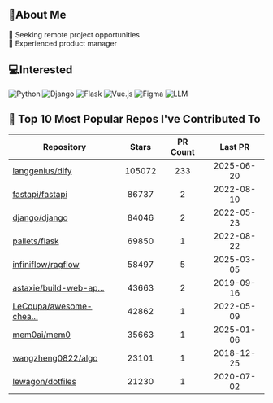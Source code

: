 ## 💫About Me 
👯 Seeking remote project opportunities   
🌱 Experienced product manager

## 💻Interested
![Python](https://img.shields.io/badge/python-3670A0?style=for-the-badge&logo=python&logoColor=ffdd54) ![Django](https://img.shields.io/badge/django-%23092E20.svg?style=for-the-badge&logo=django&logoColor=white) ![Flask](https://img.shields.io/badge/flask-%23000.svg?style=for-the-badge&logo=flask&logoColor=white) ![Vue.js](https://img.shields.io/badge/vuejs-%2335495e.svg?style=for-the-badge&logo=vuedotjs&logoColor=%234FC08D)  ![Figma](https://img.shields.io/badge/figma-%23F24E1E.svg?style=for-the-badge&logo=figma&logoColor=white) ![LLM](https://img.shields.io/badge/LLM-%23412991.svg?style=for-the-badge&logo=openai&logoColor=white)

## 🌟 Top 10 Most Popular Repos I've Contributed To

| Repository | Stars | PR Count | Last PR |
|-----|:---:|:---:|:---:|
| [langgenius/dify](https://github.com/langgenius/dify) | 105072 | 233 | 2025-06-20 |
| [fastapi/fastapi](https://github.com/fastapi/fastapi) | 86737 | 2 | 2022-08-10 |
| [django/django](https://github.com/django/django) | 84046 | 2 | 2022-05-23 |
| [pallets/flask](https://github.com/pallets/flask) | 69850 | 1 | 2022-08-22 |
| [infiniflow/ragflow](https://github.com/infiniflow/ragflow) | 58497 | 5 | 2025-03-05 |
| [astaxie/build-web-ap...](https://github.com/astaxie/build-web-application-with-golang) | 43663 | 2 | 2019-09-16 |
| [LeCoupa/awesome-chea...](https://github.com/LeCoupa/awesome-cheatsheets) | 42862 | 1 | 2022-05-09 |
| [mem0ai/mem0](https://github.com/mem0ai/mem0) | 35663 | 1 | 2025-01-06 |
| [wangzheng0822/algo](https://github.com/wangzheng0822/algo) | 23101 | 1 | 2018-12-25 |
| [lewagon/dotfiles](https://github.com/lewagon/dotfiles) | 21230 | 1 | 2020-07-02 |

